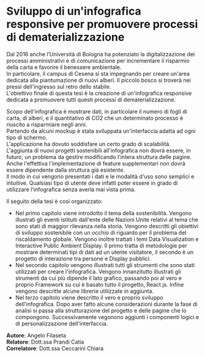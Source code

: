  # Sviluppo di un'infografica responsive per promuovere processi di dematerializzazione
 
Dal 2016 anche l’Università di Bologna ha potenziato la digitalizzazione dei processi amministrativi e di comunicazione per incrementare il risparmio della carta e favorire il benessere ambientale.  
In particolare, il campus di Cesena si sta impegnando per creare un'area dedicata alla piantumazione di nuovi alberi. Il piccolo bosco si troverà nei pressi dell'ingresso sul retro dello stabile.  
L'obiettivo finale di questa tesi è la creazione di un'infografica responsive dedicata a promuovere tutti questi processi di dematerializzazione.  

Scopo dell'infografica è mostrare dati, in particolare il numero di fogli di carta, di alberi, e il quantitativo di CO2 che un determinato processo è riuscito a risparmiare negli anni.  
Partendo da alcuni mockup è stata sviluppata un'interfaccia adatta ad ogni tipo di schermo.  
L'applicazione ha dovuto soddisfare un certo grado di scalabilità.  
L'aggiunta di nuovi progetti sostenibili all'infografica non dovrà essere, in futuro, un problema da gestire modificando l'intera struttura delle pagine.  
Anche l'effettiva l'implementazione di feature supplementari non dovrà essere dipendente dalla struttura già esistente.  
Il modo in cui vengono presentati i dati e le modalità d'uso sono semplici e intuitive. Qualsiasi tipo di utente deve infatti poter essere in grado di utilizzare l'infografica senza averla mai vista prima.  

Il seguito della tesi è così organizzato:
- Nel primo capitolo viene introdotto il tema della sostenibilità. Vengono illustrati gli eventi istituiti dall'ente delle Nazioni Unite relativi al tema che sono stati di maggior rilevanza nella storia. Vengono descritti gli obiettivi di sviluppo sostenibile con un occhio di riguardo per il problema del riscaldamento globale. Vengono inoltre trattati i temi Data Visualization e  Interactive Public Ambient Display. Il primo tratta di metodologie per mostrare determinati tipi di dati ad un utente visitatore, il secondo è un progetto di interazione tra persone e Display pubblici.
- Nel secondo capitolo vengono illustrati tutti gli strumenti che sono stati utilizzati per creare l'infografica. Vengono innanzitutto illustrati gli strumenti da cui più dipende il lato grafico, passando poi al vero e proprio Framework su cui è basato tutto il progetto, React.js. Infine vengono descritte alcune librerie utilizzate in aggiunta.
- Nel terzo capitolo viene descritto il vero e proprio sviluppo dell'infografica. Dopo aver fatto alcune considerazioni durante la fase di analisi si passa alla strutturazione del progetto e delle pagine che lo compongono. Successivamente vegonono aggiunti i componenti logici e di personalizzazione dell'interfaccia.

**Autore**: Angelo Filaseta  
**Relatore**: Dott.ssa Prandi Catia  
**Correlatore**: Dott.ssa Ceccarini Chiara  